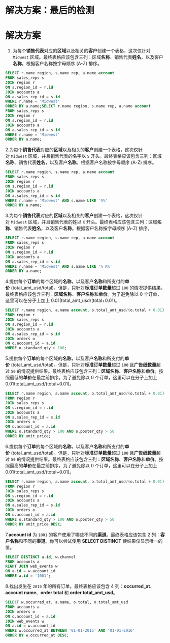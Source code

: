 # 解决方案：最后的检测

# 解决方案

1. 为每个**销售代表**对应的**区域**以及相关的**客户**创建一个表格，这次仅针对 `Midwest` 区域。最终表格应该包含三列：区域**名称**、销售代表**姓名**，以及客户**名称**。根据客户名称按字母顺序 (A-Z) 排序。

```sql
SELECT r.name region, s.name rep, a.name account
FROM sales_reps s
JOIN region r
ON s.region_id = r.id
JOIN accounts a
ON a.sales_rep_id = s.id
WHERE r.name = 'Midwest'
ORDER BY a.name;SELECT r.name region, s.name rep, a.name account
FROM sales_reps s
JOIN region r
ON s.region_id = r.id
JOIN accounts a
ON a.sales_rep_id = s.id
WHERE r.name = 'Midwest'
ORDER BY a.name;
```



2.为每个**销售代表**对应的**区域**以及相关的**客户**创建一个表格，这次仅针对 `Midwest` 区域，并且销售代表的名字以 `S` 开头。最终表格应该包含三列：区域**名称**、销售代表**姓名**，以及客户**名称**。根据客户名称按字母顺序 (A-Z) 排序。 

```sql
SELECT r.name region, s.name rep, a.name account
FROM sales_reps s
JOIN region r
ON s.region_id = r.id
JOIN accounts a
ON a.sales_rep_id = s.id
WHERE r.name = 'Midwest' AND s.name LIKE 'S%'
ORDER BY a.name;
```



3.为每个**销售代表**对应的**区域**以及相关的**客户**创建一个表格，这次仅针对 `Midwest` 区域，并且销售代表的姓以 `K` 开头。最终表格应该包含三列：区域**名称**、销售代表**姓名**，以及客户**名称**。根据客户名称按字母顺序 (A-Z) 排序。 

```sql
SELECT r.name region, s.name rep, a.name account
FROM sales_reps s
JOIN region r
ON s.region_id = r.id
JOIN accounts a
ON a.sales_rep_id = s.id
WHERE r.name = 'Midwest' AND s.name LIKE '% K%'
ORDER BY a.name;
```



4.提供每个**订单**的每个区域的**名称**，以及客户**名称**和所支付的**单价** (total_amt_usd/total)。但是，只针对**标准订单数量**超过 `100` 的情况提供结果。最终表格应该包含三列：**区域名称**、**客户名称**和**单价**。为了避免除以 0 个订单，这里可以在分子上加上 0.01(total_amt_usd/(total+0.01)。 

```sql
SELECT r.name region, a.name account, o.total_amt_usd/(o.total + 0.01) unit_price
FROM region r
JOIN sales_reps s
ON s.region_id = r.id
JOIN accounts a
ON a.sales_rep_id = s.id
JOIN orders o
ON o.account_id = a.id
WHERE o.standard_qty > 100;
```



5.提供每个**订单**的每个区域的**名称**，以及客户**名称**和所支付的**单价** (total_amt_usd/total)。但是，只针对**标准订单数量**超过 `100` 且**广告纸数量**超过 `50` 的情况提供结果。最终表格应该包含三列：**区域名称**、**客户名称**和**单价**。按照最低的**单价**在最之前排序。为了避免除以 0 个订单，这里可以在分子上加上 0.01(total_amt_usd/(total+0.01)。 

```sql
SELECT r.name region, a.name account, o.total_amt_usd/(o.total + 0.01) unit_price
FROM region r
JOIN sales_reps s
ON s.region_id = r.id
JOIN accounts a
ON a.sales_rep_id = s.id
JOIN orders o
ON o.account_id = a.id
WHERE o.standard_qty > 100 AND o.poster_qty > 50
ORDER BY unit_price;
```



6.提供每个**订单**的每个区域的**名称**，以及客户**名称**和所支付的**单价** (total_amt_usd/total)。但是，只针对**标准订单数量**超过 `100` 且**广告纸数量**超过 `50` 的情况提供结果。最终表格应该包含三列：**区域名称**、**客户名称**和**单价**。按照最高的**单价**在最之前排序。为了避免除以 0 个订单，这里可以在分子上加上 0.01(total_amt_usd/(total+0.01)。 

```sql
SELECT r.name region, a.name account, o.total_amt_usd/(o.total + 0.01) unit_price
FROM region r
JOIN sales_reps s
ON s.region_id = r.id
JOIN accounts a
ON a.sales_rep_id = s.id
JOIN orders o
ON o.account_id = a.id
WHERE o.standard_qty > 100 AND o.poster_qty > 50
ORDER BY unit_price DESC;
```



7.**account id** 为 `1001` 的客户使用了哪些不同的**渠道**。最终表格应该包含 2 列：**客户名称**和不同的**渠道**。你可以尝试使用 **SELECT DISTINCT** 使结果仅显示唯一的值。 

```sql
SELECT DISTINCT a.id, w.channel
FROM accounts a
RIGHT JOIN web_events w
ON a.id = w.account_id
WHERE a.id = '1001';
```

8.找出发生在 `2015` 年的所有订单。最终表格应该包含 4 列：**occurred_at**、**account name**、**order total** 和 **order total_amt_usd**。 

```sql
SELECT w.occurred_at, a.name, o.total, o.total_amt_usd
FROM accounts a
JOIN orders o
ON o.account_id = a.id
JOIN web_events w
ON a.id = w.account_id
WHERE w.occurred_at BETWEEN '01-01-2015' AND '01-01-2016'
ORDER BY w.occurred_at DESC;
```

